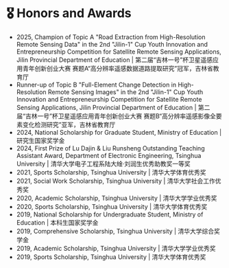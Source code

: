 # 🎖 Honors and Awards

- 2025,  Champion of Topic A "Road Extraction from High-Resolution Remote Sensing Data" in the 2nd "Jilin-1" Cup Youth Innovation and Entrepreneurship Competition for Satellite Remote Sensing Applications, Jilin Provincial Department of Education \| 第二届“吉林一号”杯卫星遥感应用青年创新创业大赛 赛题A“高分辨率遥感数据道路提取研究”冠军，吉林省教育厅
- Runner-up of Topic B "Full-Element Change Detection in High-Resolution Remote Sensing Images" in the 2nd "Jilin-1" Cup Youth Innovation and Entrepreneurship Competition for Satellite Remote Sensing Applications, Jilin Provincial Department of Education \| 第二届“吉林一号”杯卫星遥感应用青年创新创业大赛 赛题B“高分辨率遥感影像全要素变化检测研究”亚军，吉林省教育厅
- 2024, National Scholarship for Graduate Student, Ministry of Education \| 研究生国家奖学金
- 2024, First Prize of Lu Dajin & Liu Runsheng Outstanding Teaching Assistant Award, Department of Electronic Engineering, Tsinghua University \| 清华大学电子工程系陆大䋮·刘润生优秀助教奖一等奖
- 2021, Sports Scholarship, Tsinghua University \| 清华大学体育优秀奖
- 2021, Social Work Scholarship, Tsinghua University \| 清华大学社会工作优秀奖
- 2020, Academic Scholarship, Tsinghua University \| 清华大学学业优秀奖
- 2020, Sports Scholarship, Tsinghua University \| 清华大学体育优秀奖
- 2019, National Scholarship for Undergraduate Student, Ministry of Education \| 本科生国家奖学金
- 2019, Comprehensive Scholarship, Tsinghua University \| 清华大学综合奖学金
- 2019, Academic Scholarship, Tsinghua University \| 清华大学学业优秀奖
- 2019, Sports Scholarship, Tsinghua University \| 清华大学体育优秀奖